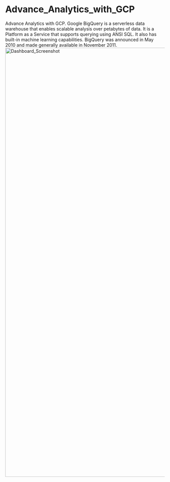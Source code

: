 # Advance_Analytics_with_GCP
Advance Analytics with GCP. Google BigQuery is a serverless data warehouse that enables scalable analysis over petabytes of data. It is a Platform as a Service that supports querying using ANSI SQL. It also has built-in machine learning capabilities. BigQuery was announced in May 2010 and made generally available in November 2011. 
<img width="1352" alt="Dashboard_Screenshot" src="https://github.com/user-attachments/assets/afcd5c94-f5a8-4aa6-b470-a186fb56401c" />
